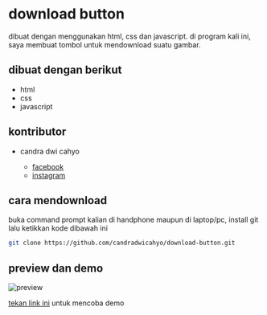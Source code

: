 # download button

dibuat dengan menggunakan html, css dan javascript. di program kali ini, saya membuat tombol untuk mendownload suatu gambar.

## dibuat dengan berikut

* html
* css
* javascript

## kontributor

* candra dwi cahyo

  * [facebook](https://facebook.com/candradwicahyo18)
  * [instagram](https://instagram.com/candradwicahyo18)

## cara mendownload

buka command prompt kalian di handphone maupun di laptop/pc, install git lalu ketikkan kode dibawah ini

```bash 
git clone https://github.com/candradwicahyo/download-button.git
```

## preview dan demo 

![preview](https://github.com/candradwicahyo/repo/download-button/master/image.jpg)

[tekan link ini](https://candradwicahyo.github.io/download-button) untuk mencoba demo 
